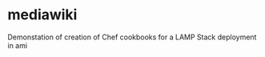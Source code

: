 mediawiki
=========

Demonstation  of  creation of  Chef   cookbooks  for  a  LAMP  Stack  deployment  in  ami